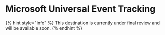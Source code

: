# Microsoft Universal Event Tracking

{% hint style="info" %}
This destination is currently under final review and will be available soon.
{% endhint %}
